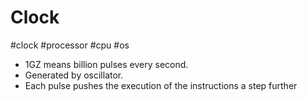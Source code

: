 # Clock
#clock #processor #cpu #os 

- 1GZ means billion pulses every second.
- Generated by oscillator.
- Each pulse pushes the execution of the instructions a step further


